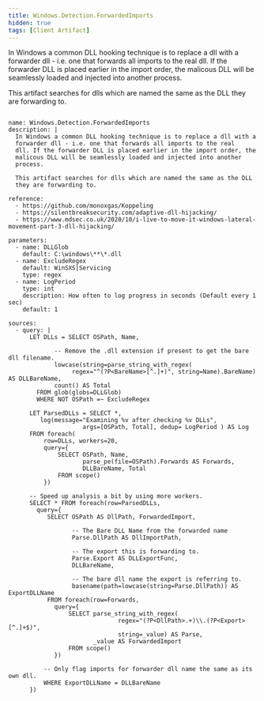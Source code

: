 ```yaml
---
title: Windows.Detection.ForwardedImports
hidden: true
tags: [Client Artifact]
---
```


In Windows a common DLL hooking technique is to replace a dll with a
forwarder dll - i.e. one that forwards all imports to the real
dll. If the forwarder DLL is placed earlier in the import order, the
malicous DLL will be seamlessly loaded and injected into another
process.

This artifact searches for dlls which are named the same as the DLL
they are forwarding to.


<pre><code class="language-yaml">
name: Windows.Detection.ForwardedImports
description: |
  In Windows a common DLL hooking technique is to replace a dll with a
  forwarder dll - i.e. one that forwards all imports to the real
  dll. If the forwarder DLL is placed earlier in the import order, the
  malicous DLL will be seamlessly loaded and injected into another
  process.

  This artifact searches for dlls which are named the same as the DLL
  they are forwarding to.

reference:
  - https://github.com/monoxgas/Koppeling
  - https://silentbreaksecurity.com/adaptive-dll-hijacking/
  - https://www.mdsec.co.uk/2020/10/i-live-to-move-it-windows-lateral-movement-part-3-dll-hijacking/

parameters:
  - name: DLLGlob
    default: C:\windows\**\*.dll
  - name: ExcludeRegex
    default: WinSXS|Servicing
    type: regex
  - name: LogPeriod
    type: int
    description: How often to log progress in seconds (Default every 1 sec)
    default: 1

sources:
  - query: |
      LET DLLs = SELECT OSPath, Name,

             -- Remove the .dll extension if present to get the bare dll filename.
             lowcase(string=parse_string_with_regex(
                  regex="^(?P&lt;BareName&gt;[^.]+)", string=Name).BareName) AS DLLBareName,
             count() AS Total
        FROM glob(globs=DLLGlob)
        WHERE NOT OSPath =~ ExcludeRegex

      LET ParsedDLLs = SELECT *,
         log(message="Examining %v after checking %v DLLs",
                     args=[OSPath, Total], dedup= LogPeriod ) AS Log
      FROM foreach(
          row=DLLs, workers=20,
          query={
              SELECT OSPath, Name,
                     parse_pe(file=OSPath).Forwards AS Forwards,
                     DLLBareName, Total
              FROM scope()
          })

      -- Speed up analysis a bit by using more workers.
      SELECT * FROM foreach(row=ParsedDLLs,
        query={
           SELECT OSPath AS DllPath, ForwardedImport,

                  -- The Bare DLL Name from the forwarded name
                  Parse.DllPath AS DllImportPath,

                  -- The export this is forwarding to.
                  Parse.Export AS DLLExportFunc,
                  DLLBareName,

                  -- The bare dll name the export is referring to.
                  basename(path=lowcase(string=Parse.DllPath)) AS ExportDLLName
           FROM foreach(row=Forwards,
             query={
                 SELECT parse_string_with_regex(
                               regex="(?P&lt;DllPath&gt;.+)\\.(?P&lt;Export&gt;[^.]+$)",
                               string=_value) AS Parse,
                        _value AS ForwardedImport
                 FROM scope()
             })

          -- Only flag imports for forwarder dll name the same as its own dll.
          WHERE ExportDLLName = DLLBareName
      })

</code></pre>

